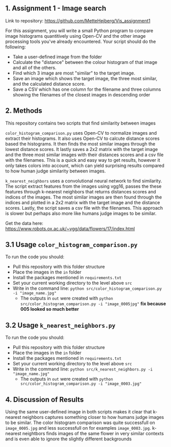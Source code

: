 ## 1. Assignment 1 - Image search
Link to repository: https://github.com/MetteHejberg/Vis_assignment1

For this assignment, you will write a small Python program to compare image histograms quantitively using Open-CV and the other image processing tools you've already encountered. Your script should do the following:
- Take a user-defined image from the folder
- Calculate the "distance" between the colour histogram of that image and all of the others.
- Find which 3 image are most "similar" to the target image.
- Save an image which shows the target image, the three most similar, and the calculated distance score.
- Save a CSV which has one column for the filename and three columns showing the filenames of the closest images in descending order

## 2. Methods 
This repository contains two scripts that find similarity between images

```color_histogram_comparison.py``` uses Open-CV to normalize images and extract their histograms. It also uses Open-CV to calcute distance scores based the histograms. It then finds the most similar images through the lowest distance scores. It lastly saves a 2x2 matrix with the target image and the three most similar images with their distances scores and a csv file with the filenames. This is a quick and easy way to get results, however it only takes colors into account, which can yield surprising results compared to how human judge similarity between images.

```k_nearest_neighbors``` uses a convolutional neural network to find similarity. The script extract features from the images using vgg16, passes the these features through k-nearest neighbors that returns distances scores and indices of the images. The most similar images are then found through the indices and plotted in a 2x2 matrix with the target image and the distance scores. Lastly, the script saves a csv file with the filenames. This approach is slower but perhaps also more like humans judge images to be similar. 

Get the data here: https://www.robots.ox.ac.uk/~vgg/data/flowers/17/index.html

## 3.1 Usage ```color_histogram_comparison.py```
To run the code you should:
- Pull this repository with this folder structure
- Place the images in the ```in``` folder
- Install the packages mentioned in ```requirements.txt```
- Set your current working directory to the level above ```src```
- Write in the command line: ```python src/color_histogram_comparison.py -i "image_name.jpg"``` 
  - The outputs in ```out``` were created with ```python src/color_histogram_comparison.py -i "image_0005jpg"``` __fix because 005 looked so much better__

## 3.2 Usage ```k_nearest_neighbors.py```
To run the code you should:
- Pull this repository with this folder structure
- Place the images in the ```in``` folder
- Install the packages mentioned in ```requirements.txt```
- Set your current working directory to the level above ```src```
- Write in the command line: ```python src/k_nearest_neighbors.py -i "image_name.jpg"```
  - The outputs in ```out``` were created with ```python src/color_histogram_comparison.py -i "image_0003.jpg"```

## 4. Discussion of Results 
Using the same user-defined image in both scripts makes it clear that k-nearest neighbors captures something closer to how humans judge images to be similar. The color histogram comparison was quite successfull on ```image_0005.jpg``` and less successfull on for examples ```image_0003.jpg```. k-nearest neightbors finds images of the same flower in very similar contexts and is even able to ignore the slightly different backgrounds


